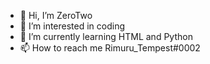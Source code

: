 - 👋 Hi, I’m ZeroTwo
- 👀 I’m interested in coding
- 🌱 I’m currently learning HTML and Python
- 📫 How to reach me Rimuru_Tempest#0002
